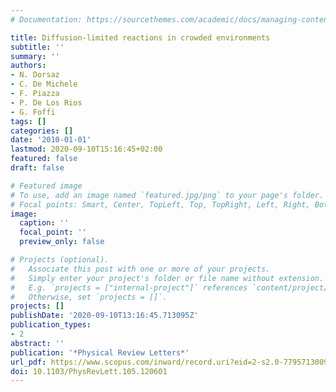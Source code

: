 ```yaml
---
# Documentation: https://sourcethemes.com/academic/docs/managing-content/

title: Diffusion-limited reactions in crowded environments
subtitle: ''
summary: ''
authors:
- N. Dorsaz
- C. De Michele
- F. Piazza
- P. De Los Rios
- G. Foffi
tags: []
categories: []
date: '2010-01-01'
lastmod: 2020-09-10T15:16:45+02:00
featured: false
draft: false

# Featured image
# To use, add an image named `featured.jpg/png` to your page's folder.
# Focal points: Smart, Center, TopLeft, Top, TopRight, Left, Right, BottomLeft, Bottom, BottomRight.
image:
  caption: ''
  focal_point: ''
  preview_only: false

# Projects (optional).
#   Associate this post with one or more of your projects.
#   Simply enter your project's folder or file name without extension.
#   E.g. `projects = ["internal-project"]` references `content/project/deep-learning/index.md`.
#   Otherwise, set `projects = []`.
projects: []
publishDate: '2020-09-10T13:16:45.713095Z'
publication_types:
- 2
abstract: ''
publication: '*Physical Review Letters*'
url_pdf: https://www.scopus.com/inward/record.uri?eid=2-s2.0-77957130092&doi=10.1103%2fPhysRevLett.105.120601&partnerID=40&md5=45801919c1b81df954a04572f5789f32
doi: 10.1103/PhysRevLett.105.120601
---
```

